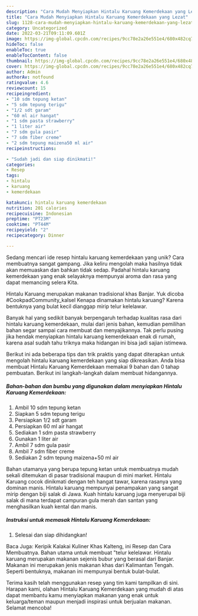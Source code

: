 ```yaml
---
description: "Cara Mudah Menyiapkan Hintalu Karuang Kemerdekaan yang Lezat"
title: "Cara Mudah Menyiapkan Hintalu Karuang Kemerdekaan yang Lezat"
slug: 1128-cara-mudah-menyiapkan-hintalu-karuang-kemerdekaan-yang-lezat
category: Uncategorized
date: 2022-03-21T09:11:09.601Z
image: https://img-global.cpcdn.com/recipes/9cc78e2a26e551e4/680x482cq70/hintalu-karuang-kemerdekaan-foto-resep-utama.jpg
hideToc: false
enableToc: true
enableTocContent: false
thumbnail: https://img-global.cpcdn.com/recipes/9cc78e2a26e551e4/680x482cq70/hintalu-karuang-kemerdekaan-foto-resep-utama.jpg
cover: https://img-global.cpcdn.com/recipes/9cc78e2a26e551e4/680x482cq70/hintalu-karuang-kemerdekaan-foto-resep-utama.jpg
author: Admin
authorAv: notfound
ratingvalue: 4.6
reviewcount: 15
recipeingredient:
- "10 sdm tepung ketan"
- "5 sdm tepung terigu"
- "1/2 sdt garam"
- "60 ml air hangat"
- "1 sdm pasta strawberry"
- "1 liter air"
- "7 sdm gula pasir"
- "7 sdm fiber creme"
- "2 sdm tepung maizena50 ml air"
recipeinstructions:

- "Sudah jadi dan siap dinikmati!"
categories:
- Resep
tags:
- hintalu
- karuang
- kemerdekaan

katakunci: hintalu karuang kemerdekaan 
nutrition: 201 calories
recipecuisine: Indonesian
preptime: "PT23M"
cooktime: "PT44M"
recipeyield: "2"
recipecategory: Dinner

---
```





Sedang mencari ide resep hintalu karuang kemerdekaan yang unik? Cara membuatnya sangat gampang. Jika keliru mengolah maka hasilnya tidak akan memuaskan dan bahkan tidak sedap. Padahal hintalu karuang kemerdekaan yang enak selayaknya mempunyai aroma dan rasa yang dapat memancing selera Kita.





Hintalu Karuang merupakan makanan tradisional khas Banjar. Yuk dicoba #CookpadCommunity_kalsel Kenapa dinamakan hintalu karuang? Karena bentuknya yang bulat kecil dianggap mirip telur kelelawar.

Banyak hal yang sedikit banyak berpengaruh terhadap kualitas rasa dari hintalu karuang kemerdekaan, mulai dari jenis bahan, kemudian pemilihan bahan segar sampai cara membuat dan menyajikannya. Tak perlu pusing jika hendak menyiapkan hintalu karuang kemerdekaan enak di rumah, karena asal sudah tahu triknya maka hidangan ini bisa jadi sajian istimewa.






Berikut ini ada beberapa tips dan trik praktis yang dapat diterapkan untuk mengolah hintalu karuang kemerdekaan yang siap dikreasikan. Anda bisa membuat Hintalu Karuang Kemerdekaan memakai 9 bahan dan 0 tahap pembuatan. Berikut ini langkah-langkah dalam membuat hidangannya.

<!--inarticleads1-->

##### Bahan-bahan dan bumbu yang digunakan dalam menyiapkan Hintalu Karuang Kemerdekaan:

1. Ambil 10 sdm tepung ketan
1. Siapkan 5 sdm tepung terigu
1. Persiapkan 1/2 sdt garam
1. Persiapkan 60 ml air hangat
1. Sediakan 1 sdm pasta strawberry
1. Gunakan 1 liter air
1. Ambil 7 sdm gula pasir
1. Ambil 7 sdm fiber creme
1. Sediakan 2 sdm tepung maizena+50 ml air


Bahan utamanya yang berupa tepung ketan untuk membuatnya mudah sekali ditemukan di pasar tradisional maupun di mini market. Hintalu Karuang cocok dinikmati dengan teh hangat tawar, karena rasanya yang dominan manis. Hintalu karuang mempunyai penampakan yang sangat mirip dengan biji salak di Jawa. Kuah hintalu karuang juga menyerupai biji salak di mana terdapat campuran gula merah dan santan yang menghasilkan kuah kental dan manis. 

<!--inarticleads2-->

##### Instruksi untuk memasak Hintalu Karuang Kemerdekaan:


1. Selesai dan siap dihidangkan!

Baca Juga: Keripik Kalakai Kuliner Khas Kalteng, ini Resep dan Cara Membuatnya. Bahan utama untuk membuat &#34;telur kelelawar. Hintalu karuang merupakan makanan sejenis bubur yang berasal dari Banjar. Makanan ini merupakan jenis makanan khas dari Kalimantan Tengah. Seperti bentuknya, makanan ini mempunyai bentuk bulat-bulat. 

Terima kasih telah menggunakan resep yang tim kami tampilkan di sini. Harapan kami, olahan Hintalu Karuang Kemerdekaan yang mudah di atas dapat membantu kamu menyiapkan makanan yang enak untuk keluarga/teman maupun menjadi inspirasi untuk berjualan makanan. Selamat mencoba!
